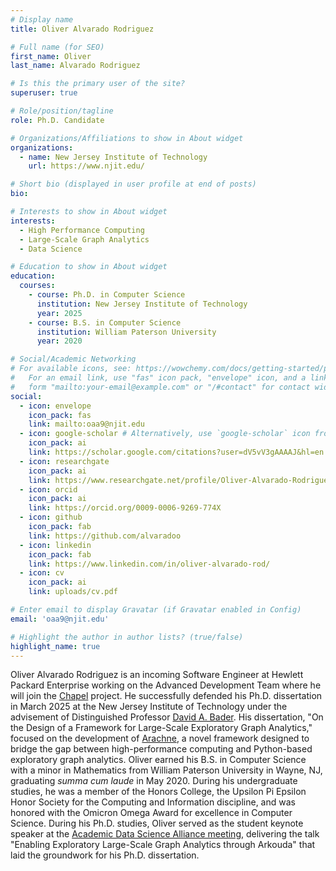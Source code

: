 ```yaml
---
# Display name
title: Oliver Alvarado Rodriguez

# Full name (for SEO)
first_name: Oliver
last_name: Alvarado Rodriguez

# Is this the primary user of the site?
superuser: true

# Role/position/tagline
role: Ph.D. Candidate

# Organizations/Affiliations to show in About widget
organizations:
  - name: New Jersey Institute of Technology
    url: https://www.njit.edu/

# Short bio (displayed in user profile at end of posts)
bio:

# Interests to show in About widget
interests:
  - High Performance Computing
  - Large-Scale Graph Analytics
  - Data Science

# Education to show in About widget
education:
  courses:
    - course: Ph.D. in Computer Science
      institution: New Jersey Institute of Technology
      year: 2025
    - course: B.S. in Computer Science
      institution: William Paterson University
      year: 2020

# Social/Academic Networking
# For available icons, see: https://wowchemy.com/docs/getting-started/page-builder/#icons
#   For an email link, use "fas" icon pack, "envelope" icon, and a link in the
#   form "mailto:your-email@example.com" or "/#contact" for contact widget.
social:
  - icon: envelope
    icon_pack: fas
    link: mailto:oaa9@njit.edu
  - icon: google-scholar # Alternatively, use `google-scholar` icon from `ai` icon pack
    icon_pack: ai
    link: https://scholar.google.com/citations?user=dV5vV3gAAAAJ&hl=en
  - icon: researchgate
    icon_pack: ai
    link: https://www.researchgate.net/profile/Oliver-Alvarado-Rodriguez
  - icon: orcid
    icon_pack: ai
    link: https://orcid.org/0009-0006-9269-774X
  - icon: github
    icon_pack: fab
    link: https://github.com/alvaradoo
  - icon: linkedin
    icon_pack: fab
    link: https://www.linkedin.com/in/oliver-alvarado-rod/
  - icon: cv
    icon_pack: ai
    link: uploads/cv.pdf

# Enter email to display Gravatar (if Gravatar enabled in Config)
email: 'oaa9@njit.edu'

# Highlight the author in author lists? (true/false)
highlight_name: true
---
```


Oliver Alvarado Rodriguez is an incoming Software Engineer at Hewlett Packard Enterprise working on the Advanced Development Team where he will join the [Chapel](https://chapel-lang.org/) project. He successfully defended his Ph.D. dissertation in March 2025 at the New Jersey Institute of Technology under the advisement of Distinguished Professor [David A. Bader](https://davidbader.net/). His dissertation, "On the Design of a Framework for Large-Scale Exploratory Graph Analytics," focused on the development of [Arachne](https://github.com/Bears-R-Us/arkouda-njit), a novel framework designed to bridge the gap between high-performance computing and Python-based exploratory graph analytics. Oliver earned his B.S. in Computer Science with a minor in Mathematics from William Paterson University in Wayne, NJ, graduating *summa cum laude* in May 2020. During his undergraduate studies, he was a member of the Honors College, the Upsilon Pi Epsilon Honor Society for the Computing and Information discipline, and was honored with the Omicron Omega Award for excellence in Computer Science. During his Ph.D. studies, Oliver served as the student keynote speaker at the [Academic Data Science Alliance meeting](https://academicdatascience.org/), delivering the talk "Enabling Exploratory Large-Scale Graph Analytics through Arkouda" that laid the groundwork for his Ph.D. dissertation.


